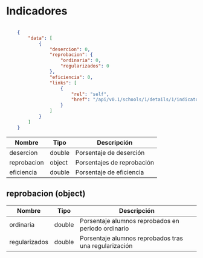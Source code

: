 # Indicadores

```json

	{
	    "data": [
	        {
	            "desercion": 0,
	            "reprobacion": {
	                "ordinaria": 0,
	                "regularizados": 0
	            },
	            "eficiencia": 0,
	            "links": [
	                {
	                    "rel": "self",
	                    "href": "/api/v0.1/schools/1/details/1/indicators"
	                }
	            ]
	        }
	    ]
	}

```

 Nombre     | Tipo   | Descripción
----------- | ------ | ------------
desercion   | double | Porsentaje de deserción
reprobacion | object | Porsentajes de reprobación
eficiencia  | double | Porsentaje de eficiencia

## reprobacion (object)

 Nombre         | Tipo   | Descripción
--------------- | ------ | ------------
 ordinaria      | double | Porsentaje alumnos reprobados en periodo ordinario
 regularizados  | double | Porsentaje alumnos reprobados tras una regularización